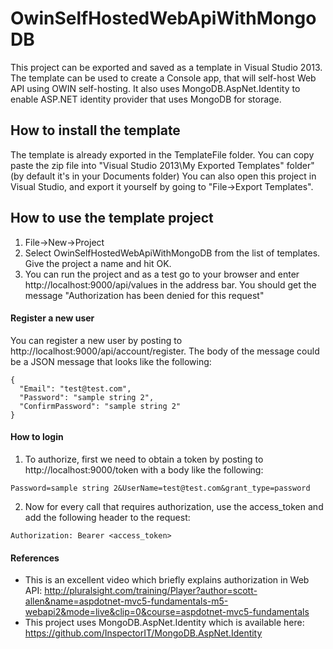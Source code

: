 # OwinSelfHostedWebApiWithMongoDB

This project can be exported and saved as a template in Visual Studio 2013. The template can be used to create a Console app, that will self-host Web API using OWIN self-hosting. It also uses MongoDB.AspNet.Identity to enable ASP.NET identity provider that uses MongoDB for storage.

## How to install the template
The template is already exported in the TemplateFile folder. You can copy paste the zip file into "Visual Studio 2013\My Exported Templates" folder" (by default it's in your Documents folder)
You can also open this project in Visual Studio, and export it yourself by going to "File->Export Templates".

## How to use the template project
1. File->New->Project
2. Select OwinSelfHostedWebApiWithMongoDB from the list of templates. Give the project a name and hit OK.
3. You can run the project and as a test go to your browser and enter http://localhost:9000/api/values in the address bar. You should get the message "Authorization has been denied for this request"

#### Register a new user
You can register a new user by posting to http://localhost:9000/api/account/register. The body of the message could be a JSON message that looks like the following:
```
{
  "Email": "test@test.com",
  "Password": "sample string 2",
  "ConfirmPassword": "sample string 2"
}
```

#### How to login
1. To authorize, first we need to obtain a token by posting to http://localhost:9000/token with a body like the following:
```
Password=sample string 2&UserName=test@test.com&grant_type=password
```
2. Now for every call that requires authorization, use the access_token and add the following header to the request:
```
Authorization: Bearer <access_token>
```

#### References
- This is an excellent video which briefly explains authorization in Web API: http://pluralsight.com/training/Player?author=scott-allen&name=aspdotnet-mvc5-fundamentals-m5-webapi2&mode=live&clip=0&course=aspdotnet-mvc5-fundamentals
- This project uses MongoDB.AspNet.Identity which is available here: https://github.com/InspectorIT/MongoDB.AspNet.Identity
